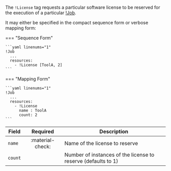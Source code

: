 The `!License` tag requests a particular software license to be reserved for the
execution of a particular [!Job](job.md).

It may either be specified in the compact sequence form or verbose mapping form:

=== "Sequence Form"

    ```yaml linenums="1"
    !Job
      ...
      resources:
        - !License [ToolA, 2]
    ```

=== "Mapping Form"

    ```yaml linenums="1"
    !Job
      ...
      resources:
        - !License
          name : ToolA
          count: 2
    ```

| Field   | Required         | Description                                                   |
|---------|:----------------:|---------------------------------------------------------------|
| `name`  | :material-check: | Name of the license to reserve                                |
| `count` |                  | Number of instances of the license to reserve (defaults to 1) |
